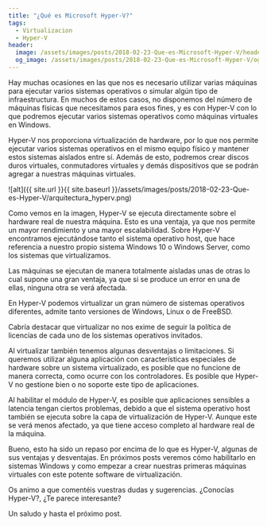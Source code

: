 ```yaml
---
title: "¿Qué es Microsoft Hyper-V?"
tags:
  - Virtualizacion
  - Hyper-V
header:
  image: /assets/images/posts/2018-02-23-Que-es-Microsoft-Hyper-V/header.jpg
  og_image: /assets/images/posts/2018-02-23-Que-es-Microsoft-Hyper-V/og.jpg
---
```


Hay muchas ocasiones en las que nos es necesario utilizar varias máquinas para ejecutar varios sistemas operativos o simular algún tipo de infraestructura. En muchos de estos casos, no disponemos del número de máquinas físicas que necesitamos para esos fines, y es con Hyper-V con lo que podremos ejecutar varios sistemas operativos como máquinas virtuales en Windows.

Hyper-V nos proporciona virtualización de hardware, por lo que nos permite ejecutar varios sistemas operativos en el mismo equipo físico y mantener estos sistemas aislados entre sí. Además de esto, podremos crear discos duros virtuales, conmutadores virtuales y demás dispositivos que se podrán agregar a nuestras máquinas virtuales.

![alt]({{ site.url }}{{ site.baseurl }}/assets/images/posts/2018-02-23-Que-es-Hyper-V/arquitectura_hyperv.png)

Como vemos en la imagen, Hyper-V se ejecuta directamente sobre el hardware real de nuestra máquina. Esto es una ventaja, ya que nos permite un mayor rendimiento y una mayor escalabilidad. Sobre Hyper-V encontramos ejecutándose tanto el sistema operativo host, que hace referencia a nuestro propio sistema Windows 10 o Windows Server, como los sistemas que virtualizamos.

Las máquinas se ejecutan de manera totalmente aisladas unas de otras lo cual supone una gran ventaja, ya que si se produce un error en una de ellas, ninguna otra se verá afectada.

En Hyper-V podemos virtualizar un gran número de sistemas operativos diferentes, admite tanto versiones de Windows, Linux o de FreeBSD.

Cabría destacar que virtualizar no nos exime de seguir la política de licencias de cada uno de los sistemas operativos invitados.

Al virtualizar también tenemos algunas desventajas o limitaciones. Si queremos utilizar alguna aplicación con características especiales de hardware sobre un sistema virtualizado, es posible que no funcione de manera correcta, como ocurre con los controladores. Es posible que Hyper-V no gestione bien o no soporte este tipo de aplicaciones.

Al habilitar el módulo de Hyper-V, es posible que aplicaciones sensibles a latencia tengan ciertos problemas, debido a que el sistema operativo host también se ejecuta sobre la capa de virtualización de Hyper-V. Aunque este se verá menos afectado, ya que tiene acceso completo al hardware real de la máquina.

Bueno, esto ha sido un repaso por encima de lo que es Hyper-V, algunas de sus ventajas y desventajas. En próximos posts veremos cómo habilitarlo en sistemas Windows y como empezar a crear nuestras primeras máquinas virtuales con este potente software de virtualización.

Os animo a que comentéis vuestras dudas y sugerencias. ¿Conocías Hyper-V?, ¿Te parece interesante?

Un saludo y hasta el próximo post.